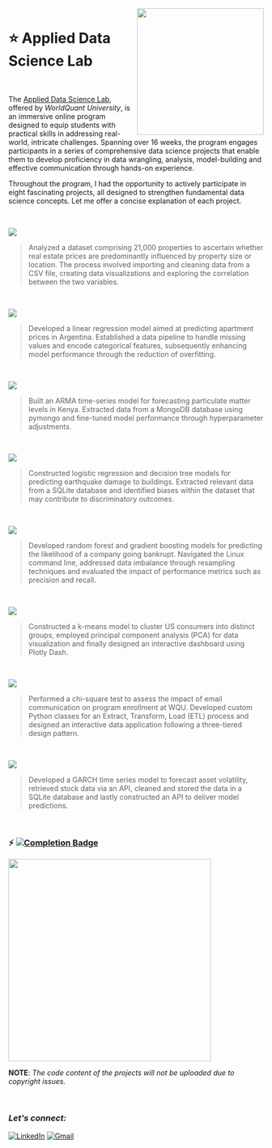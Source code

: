 <img align="right" src="https://upload.wikimedia.org/wikipedia/commons/7/72/WQU_logo_color.png" width="250">

# :star: Applied Data Science Lab
<br>

The [Applied Data Science Lab](https://www.wqu.edu/programs/applied-ds-lab/), offered by *WorldQuant University*, is an immersive online program designed to equip students with practical skills in addressing real-world, intricate challenges. Spanning over 16 weeks, the program engages participants in a series of comprehensive data science projects that enable them to develop proficiency in data wrangling, analysis, model-building and effective communication through hands-on experience.

Throughout the program, I had the opportunity to actively participate in eight fascinating projects, all designed to strengthen fundamental data science concepts. Let me offer a concise explanation of each project.

<br>

![](https://img.shields.io/badge/Project%201-Housing%20in%20Mexico-eb3470?style=for-the-badge)
> Analyzed a dataset comprising 21,000 properties to ascertain whether real estate prices are predominantly influenced by property size or location. The process involved importing and cleaning data from a CSV file, creating data visualizations and exploring the correlation between the two variables.
<br>

![](https://img.shields.io/badge/Project%202-Apartment%20Sales%20in%20Buenos%20Aires-orange?style=for-the-badge)
> Developed a linear regression model aimed at predicting apartment prices in Argentina. Established a data pipeline to handle missing values and encode categorical features, subsequently enhancing model performance through the reduction of overfitting.
<br>

![](https://img.shields.io/badge/Project%203-Air%20Quality%20in%20Nairobi-990098?style=for-the-badge)
> Built an ARMA time-series model for forecasting particulate matter levels in Kenya. Extracted data from a MongoDB database using pymongo and fine-tuned model performance through hyperparameter adjustments.
<br>

![](https://img.shields.io/badge/Project%204-Earthquake%20Damage%20in%20Nepal-fcba03?style=for-the-badge)
> Constructed logistic regression and decision tree models for predicting earthquake damage to buildings. Extracted relevant data from a SQLite database and identified biases within the dataset that may contribute to discriminatory outcomes.
<br>

![](https://img.shields.io/badge/Project%205-Bankruptcy%20in%20Poland-fc4903?style=for-the-badge)
> Developed random forest and gradient boosting models for predicting the likelihood of a company going bankrupt. Navigated the Linux command line, addressed data imbalance through resampling techniques and evaluated the impact of performance metrics such as precision and recall.
<br>

![](https://img.shields.io/badge/Project%206-Customer%20Segmentation%20in%20the%20US-f22ce2?style=for-the-badge)
> Constructed a k-means model to cluster US consumers into distinct groups, employed principal component analysis (PCA) for data visualization and finally designed an interactive dashboard using Plotly Dash.
<br>

![](https://img.shields.io/badge/Project%207-A/B%20Testing%20at%20worldquant%20University-green?style=for-the-badge)
> Performed a chi-square test to assess the impact of email communication on program enrollment at WQU. Developed custom Python classes for an Extract, Transform, Load (ETL) process and designed an interactive data application following a three-tiered design pattern.
<br>

![](https://img.shields.io/badge/Project%208-volatility/market%20forecasting%20in%20india-54c7b9?style=for-the-badge)
> Developed a GARCH time series model to forecast asset volatility, retrieved stock data via an API, cleaned and stored the data in a SQLite database and lastly constructed an API to deliver model predictions.
<br>

### :zap: [![Completion Badge](https://www.credly.com/badges/59ba54ea-5482-4e14-a3d4-855011f0a935)](https://www.credly.com/badges/59ba54ea-5482-4e14-a3d4-855011f0a935/public_url)


<img align="center" src="https://images.credly.com/size/340x340/images/42780b1f-a849-40e0-88a8-de3ab38adc52/image.png" width="400">
<br>

**NOTE**: *The code content of the projects will not be uploaded due to copyright issues.*

<br>

### ***Let's connect:*** 
[![LinkedIn](https://img.shields.io/badge/linkedin-%230077B5.svg?style=for-the-badge&logo=linkedin&logoColor=white)](https://www.linkedin.com/in/ahmed-ghida-b752a322a/) 
[![Gmail](https://img.shields.io/badge/Gmail-D14836?style=for-the-badge&logo=gmail&logoColor=white)](mailto:ahmedghida326@gmail.com)
